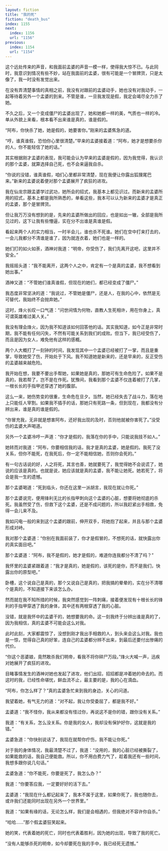 ```yaml
---
layout: fiction
title: "我的死"
fiction: "death_bus"
index: 1155
next:
  index: 1156
  url: "1156"
previous:
  index: 1154
  url: "1154"
---
```

这个远处传来的声音，和我面前孟婆的声音一模一样，使得我大惊不已。与此同时，我意识到情况有些不妙，站在我面前的孟婆，很有可能是一个冒牌货，只是太像了，我一时没有发觉出来。

在没有弄清楚事情的真相之前，我没有对跟前的孟婆动手，她也没有对我动手，一起等待着另外一个孟婆的到来。不管是谁，一旦我发现是假，我定会竭尽全力杀了她。

不久之后，又一个变成僵尸的孟婆出现了，她和她都一样的美，气质也一样的冷。单从外貌上来看，根本看不出来谁是真的，谁是假的。

“阿布，你快杀了她，她是假的，她要害你。”刚来的孟婆焦急的道。

“哼，谁真谁假，恐怕你心里很清楚。”早来的孟婆接着道：“阿布，她才是想要杀你的人，你不能轻信了她的话。”

其实根据刚才孟婆的表现，我可能会认为早来的孟婆是假的，因为我觉得，我认识的那个孟婆，就算选择自己死，也不会来逼我自杀。

“你说的没错，谁真谁假，咱们心里都非常清楚，现在我便让你露出狐狸尾巴来。”新来的孟婆说着便对那个孟婆展开了疯狂的进攻。

我在仙龙宗跟孟婆学过武功，她所会的招式，我基本上都见识过。而新来的孟婆所用的招式，基本上都是我所熟悉的，单看这些，我本可以认为新来的孟婆才是真正的孟婆，那个是冒牌货。

但让我万万没有想到的是，先来的孟婆所做出的回应，也是如出一辙，全部是我所见过的，这下让我有些懵逼，实在分不出谁是真谁是假。

看起来两个人的实力相当，一时半会儿，谁也杀不死谁。她们在空中打来打去的，一会儿我都分不清谁是谁了，因为就连衣着，她们也是一样的。

她们打的如火如荼，酒神对我道：“明帝，你受伤了，我们先离开这吧，这里并不安全。”

我摇摇头道：“我不能离开，这两个人之中，肯定有一个是真的孟婆，我不想看到她出事。”

酒神又道：“不管她们谁真谁假，但现在的她们，都已经变成了僵尸。”

我态度非常坚决的道：“我说过，不管她是僵尸，还是人，在我的心中，依然是无可替代，我始终不会抛弃她。”

这时，烽火长叹一口气道：“问世间情为何物，直教人生死相许，用在你身上，真可谓英雄难过美人关。”

我没有理会烽火，因为我不知道该如何回答他的话。其实我知道，如今正是非常时期，我不能有任何闪失，不然有可能关系到我们的成败。但当下，我已经受伤了，而且是因为女人，难免他有这样的感概。

两个人大概打了一刻钟的时间，我发现其中一个孟婆已经被打了一掌，而且是重掌，导致她受了伤，开始处于下风。我不知道她是新来的，还是早来的，反正受伤的孟婆越来越危险。

我开始在想，我要不要出手帮她，如果她是真的，那她可有生命危险了。如果不是真的，我若帮了，岂不是在作死。犹豫间，我看到那个孟婆不仅连着被打了几掌，一根长长的手指甲还穿透了她的腹部。

这么一来，她伤势变的很重，生命危在旦夕。当然，她已经失去了战斗力，落在地上只能任人宰割。如果我不插手的话，那她只有死路一条，但到现在，我都没有分辨出来，谁是真的谁是假的。

“你冒充我，无非就是想害阿布，还好我出现的及时，否则他就被你害死了。”没受伤的孟婆大声喝道。

另外一个孟婆冷哼一声道：“你才是假的，我落在你的手中，只能说我技不如人。”

她转而对我道：“阿布，你要相信我的话，我才是真的孟婆，她是假的。我死了没关系，但你不能死，在我死后，你一定不能相信她，否则你会死的。”

有一句古话说的好，人之将死，其言也善，她就要死了，我觉得她不会说谎了，她说的应该是真的。也就是说，她应该就是真的孟婆，我不能让她死。她若死了，将会是我一生的遗憾。

那个孟婆喝道：“死到临头，你还在这里一派胡言，我现在就让你死。”

那个孟婆说完，便用锋利无比的长指甲刺向这个孟婆的心脏，想要将她彻底的杀死。我虽然受了伤，但救下这个孟婆，还是不成问题的，所以我赶紧出手相救，免得一会儿来不及。

我如闪电一般的来到这个孟婆的跟前，伸开双手，将她抱了起来，并且与那个孟婆形成对峙。

我对那个孟婆道：“你别在我面前装了，你才是假冒的，不想死的话，就快露出你的真实面目吧。”

那个孟婆道：“阿布，我不是假的，她才是假的，难道你连我都分不清了吗？”

我怀里的孟婆紧跟着道：“我才是真的，她是假的，该死的是你，而不是我们，快露出你的原型吧。”

卧槽，这个说自己是真的，那个又说自己是真的，把我搞的晕晕的，实在分不清哪个是真的，不知道接下来该怎么办。

然而就在我不知所措的时候，我突然感觉到一阵刺痛，接着便发现有十根长长的锋利的手指甲穿透了我的身体，其中还有两根穿透了我的心脏。

没错，就是我怀中的孟婆干的，她想要我的命。这一刻我终于分辨出谁是真的了，因为我相信，真的孟婆不可能会这么对我。

此时此刻，大家都震惊了，没想到刚才我出手相救的人，到头来会这么对我。我也是一惊，觉得自己真的好笨，连自己的孟婆都分辨不出来，到最后还要付出惨痛的代价。

“你这个恶婆娘，竟然敢杀我们明帝，看我不将你碎尸万段。”烽火大喊一声，迅疾对她展开了疯狂的进攻。

目睹事情发生的酒神对她也发起了进攻，他们出招，招招都是冲着她的命去的。而这时的我，已经性命堪忧，鲜血流不止，最主要的是，我的心在滴血。

“阿布，你怎么样了？”真的孟婆急忙来到我的身边，关心的问道。

我望着她，有气无力的道：“对不起，我让你受委屈了，都是我不好。”

孟婆道：“我不怪你，我从来都没有怪过你，再说这不是你的错，跟你没有关系。”

我道：“有关系，怎么没关系。你是我的女人，我却没有保护好你，这就是我的错。”

孟婆急道：“你快别说话了，我现在就帮你疗伤，我不能让你死。”

对于我的身体情况，我最清楚不过了，我道：“没用的，我的心脏已经被撕裂了，如果能救的话，我自己便能救。所以，你不用白费力气了，趁着我还有一些时间，我想多跟你说几句话。”

孟婆急道：“你不能死，你要是死了，我怎么办？”

我道：“你要答应我，一定要好好的活下去。”

孟婆道：“我现在什么都记起来了，我本不属于这里，如果你死了，我也随你去，或许我们还能同时出现在另外一个世界里。”

我道：“如果有缘的话，无论怎么样，我们是会相遇的，但我绝对不容许你自杀。”

“哈哈……”那个假孟婆狂笑起来。

她的笑，代表着她的死亡，同时也代表着胜利，因为她的出现，导致了我的死亡。

“没有人能够杀死的明帝，如今却要死在我的手中，我已经死无遗憾。”